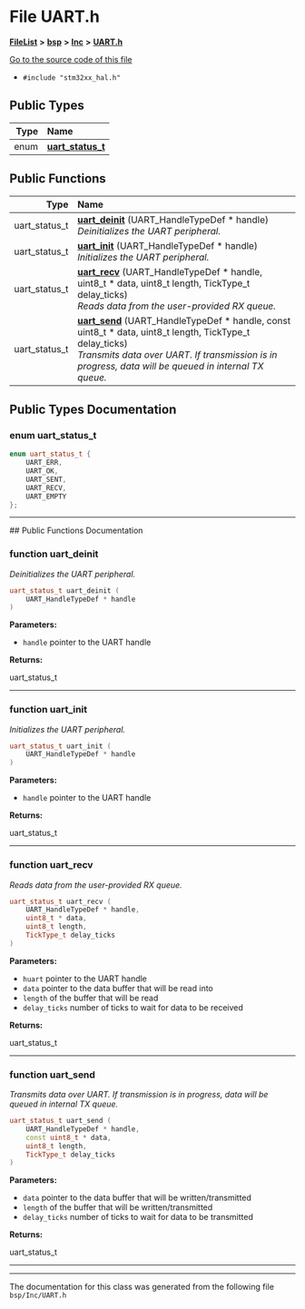 

# File UART.h



[**FileList**](files.md) **>** [**bsp**](dir_3c5459f7c179b79c90e2565474bb2856.md) **>** [**Inc**](dir_f9758a777e5683291000913d5e959461.md) **>** [**UART.h**](_u_a_r_t_8h.md)

[Go to the source code of this file](_u_a_r_t_8h_source.md)



* `#include "stm32xx_hal.h"`

















## Public Types

| Type | Name |
| ---: | :--- |
| enum  | [**uart\_status\_t**](#enum-uart_status_t)  <br> |




















## Public Functions

| Type | Name |
| ---: | :--- |
|  uart\_status\_t | [**uart\_deinit**](#function-uart_deinit) (UART\_HandleTypeDef \* handle) <br>_Deinitializes the UART peripheral._  |
|  uart\_status\_t | [**uart\_init**](#function-uart_init) (UART\_HandleTypeDef \* handle) <br>_Initializes the UART peripheral._  |
|  uart\_status\_t | [**uart\_recv**](#function-uart_recv) (UART\_HandleTypeDef \* handle, uint8\_t \* data, uint8\_t length, TickType\_t delay\_ticks) <br>_Reads data from the user-provided RX queue._  |
|  uart\_status\_t | [**uart\_send**](#function-uart_send) (UART\_HandleTypeDef \* handle, const uint8\_t \* data, uint8\_t length, TickType\_t delay\_ticks) <br>_Transmits data over UART. If transmission is in progress, data will be queued in internal TX queue._  |




























## Public Types Documentation




### enum uart\_status\_t 

```C++
enum uart_status_t {
    UART_ERR,
    UART_OK,
    UART_SENT,
    UART_RECV,
    UART_EMPTY
};
```




<hr>
## Public Functions Documentation




### function uart\_deinit 

_Deinitializes the UART peripheral._ 
```C++
uart_status_t uart_deinit (
    UART_HandleTypeDef * handle
) 
```





**Parameters:**


* `handle` pointer to the UART handle 



**Returns:**

uart\_status\_t 





        

<hr>



### function uart\_init 

_Initializes the UART peripheral._ 
```C++
uart_status_t uart_init (
    UART_HandleTypeDef * handle
) 
```





**Parameters:**


* `handle` pointer to the UART handle 



**Returns:**

uart\_status\_t 





        

<hr>



### function uart\_recv 

_Reads data from the user-provided RX queue._ 
```C++
uart_status_t uart_recv (
    UART_HandleTypeDef * handle,
    uint8_t * data,
    uint8_t length,
    TickType_t delay_ticks
) 
```





**Parameters:**


* `huart` pointer to the UART handle 
* `data` pointer to the data buffer that will be read into 
* `length` of the buffer that will be read 
* `delay_ticks` number of ticks to wait for data to be received 



**Returns:**

uart\_status\_t 





        

<hr>



### function uart\_send 

_Transmits data over UART. If transmission is in progress, data will be queued in internal TX queue._ 
```C++
uart_status_t uart_send (
    UART_HandleTypeDef * handle,
    const uint8_t * data,
    uint8_t length,
    TickType_t delay_ticks
) 
```





**Parameters:**


* `data` pointer to the data buffer that will be written/transmitted 
* `length` of the buffer that will be written/transmitted 
* `delay_ticks` number of ticks to wait for data to be transmitted 



**Returns:**

uart\_status\_t 





        

<hr>

------------------------------
The documentation for this class was generated from the following file `bsp/Inc/UART.h`

